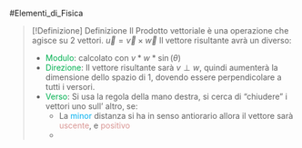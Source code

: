 #Elementi_di_Fisica 
>[!Definizione]  Definizione
>Il Prodotto vettoriale è una operazione che agisce su 2 vettori.
>$\vec{u}=\vec{v}\times \vec{w}$
>Il vettore risultante avrà un diverso:
>- <font color="#00b050">Modulo</font>: calcolato con $v*w*\sin(\theta)$
>- <font color="#00b050">Direzione</font>: Il vettore risultante sarà $v\perp w$, quindi aumenterà la dimensione dello spazio di 1, dovendo essere perpendicolare a tutti i versori.
>- <font color="#00b050">Verso</font>: Si usa la regola della mano destra, si cerca di “chiudere” i vettori uno sull’ altro, se:
>	- La <font color="#00b0f0">minor</font> distanza si ha in senso antiorario allora il vettore sarà <font color="#d99694">uscente</font>, e <font color="#d99694">positivo</font>
>	- 

